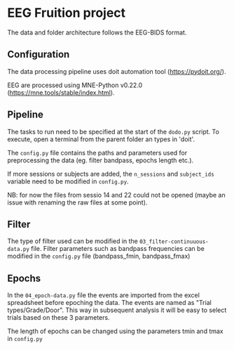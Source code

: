 

# EEG Fruition project

The data and folder architecture follows the EEG-BIDS format. 
  

## Configuration  

The data processing pipeline uses doit automation tool (https://pydoit.org/).

EEG are processed using MNE-Python v0.22.0 (https://mne.tools/stable/index.html).

## Pipeline

The tasks to run need to be specified at the start of the `dodo.py` script. 
To execute, open a terminal from the parent folder an types in 'doit'.

The `config.py` file contains the paths and parameters used for preprocessing the data (eg. filter bandpass, epochs length etc.).

If more sessions or subjects are added, the `n_sessions` and `subject_ids` variable need to be modified in `config.py`. 

NB: for now the files from sessio  14 and 22 could not be opened (maybe an issue with renaming the raw files at some point).

## Filter
The type of filter used can be modified in the `03_filter-continuuous-data.py` file.
Filter parameters such as bandpass frequencies can be modified in the `config.py` file (bandpass_fmin, bandpass_fmax)

## Epochs

In the `04_epoch-data.py` file the events are imported from the excel spreadsheet before epoching the data. 
The events are named as "Trial types/Grade/Door". This way in subsequent analysis it will be easy to select trials based on these 3 parameters.

The length of epochs can be changed using the parameters tmin and tmax in `config.py`

